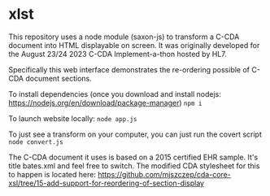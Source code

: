 # xlst

This repository uses a node module (saxon-js) to transform a C-CDA document into HTML displayable on screen. It was originally developed for the August 23/24 2023 C-CDA Implement-a-thon hosted by HL7. 

Specifically this web interface demonstrates the re-ordering possible of C-CDA document sections. 

To install dependencies (once you download and install nodejs: https://nodejs.org/en/download/package-manager)
``` npm i ```

To launch website locally:
```node app.js```

To just see a transform on your computer, you can just run the covert script
```node convert.js```

The C-CDA document it uses is based on a 2015 certified EHR sample. It's title bates.xml and feel free to switch. The modified CDA stylesheet for this to happen is located here: https://github.com/mjszczep/cda-core-xsl/tree/15-add-support-for-reordering-of-section-display

